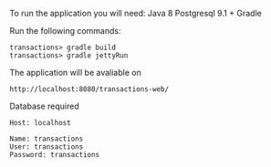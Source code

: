 To run the application you will need:
	Java 8
	Postgresql 9.1 +
	Gradle


Run the following commands:

	transactions> gradle build
	transactions> gradle jettyRun


The application will be avaliable on

	http://localhost:8080/transactions-web/


Database required

	Host: localhost

	Name: transactions
	User: transactions
	Password: transactions